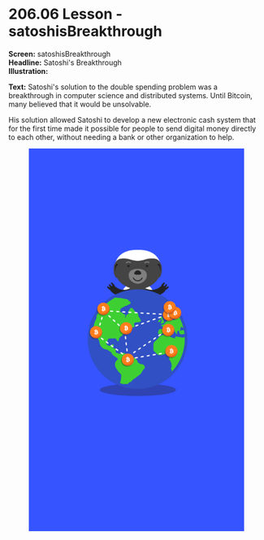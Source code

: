 # 206.06 Lesson - satoshisBreakthrough

**Screen:**  satoshisBreakthrough\
**Headline:** Satoshi's Breakthrough\
**Illustration:**

**Text:** Satoshi's solution to the double spending problem was a breakthrough in computer science and distributed systems. Until Bitcoin, many believed that it would be unsolvable.

His solution allowed Satoshi to develop a new electronic cash system that for the first time made it possible for people to send digital money directly to each other, without needing a bank or other organization to help.&#x20;

<figure><img src="../.gitbook/assets/206-06.png" alt=""><figcaption></figcaption></figure>

